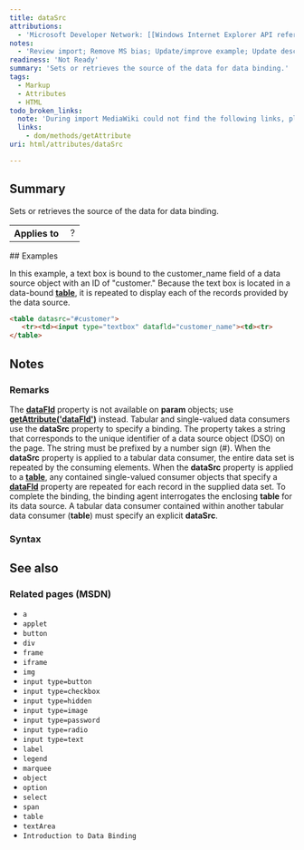 ```yaml
---
title: dataSrc
attributions:
  - 'Microsoft Developer Network: [[Windows Internet Explorer API reference](http://msdn.microsoft.com/en-us/library/ie/hh828809%28v=vs.85%29.aspx) Article]'
notes:
  - 'Review import; Remove MS bias; Update/improve example; Update descriptions; Fix lists & compatibility info'
readiness: 'Not Ready'
summary: 'Sets or retrieves the source of the data for data binding.'
tags:
  - Markup
  - Attributes
  - HTML
todo_broken_links:
  note: 'During import MediaWiki could not find the following links, please fix and adjust this list.'
  links:
    - dom/methods/getAttribute
uri: html/attributes/dataSrc

---
```

## <span>Summary</span>

Sets or retrieves the source of the data for data binding.

<table class="wikitable">
<tr>
<th>
Applies to

</th>
<td>
 ?

</td>
</tr>
</table>
## <span>Examples</span>

In this example, a text box is bound to the customer\_name field of a data source object with an ID of "customer." Because the text box is located in a data-bound [**table**](/html/elements/table), it is repeated to display each of the records provided by the data source.

``` html
<table datasrc="#customer">
   <tr><td><input type="textbox" datafld="customer_name"><td><tr>
</table>
```

## <span>Notes</span>

### <span>Remarks</span>

The [**dataFld**](/html/attributes/dataFld) property is not available on **param** objects; use [**getAttribute('dataFld')**](/w/index.php?title=dom/methods/getAttribute&action=edit&redlink=1) instead. Tabular and single-valued data consumers use the **dataSrc** property to specify a binding. The property takes a string that corresponds to the unique identifier of a data source object (DSO) on the page. The string must be prefixed by a number sign (\#). When the **dataSrc** property is applied to a tabular data consumer, the entire data set is repeated by the consuming elements. When the **dataSrc** property is applied to a [**table**](/html/elements/table), any contained single-valued consumer objects that specify a [**dataFld**](/html/attributes/dataFld) property are repeated for each record in the supplied data set. To complete the binding, the binding agent interrogates the enclosing **table** for its data source. A tabular data consumer contained within another tabular data consumer (**table**) must specify an explicit **dataSrc**.

### <span>Syntax</span>

## <span>See also</span>

### <span>Related pages (MSDN)</span>

-   `a`
-   `applet`
-   `button`
-   `div`
-   `frame`
-   `iframe`
-   `img`
-   `input type=button`
-   `input type=checkbox`
-   `input type=hidden`
-   `input type=image`
-   `input type=password`
-   `input type=radio`
-   `input type=text`
-   `label`
-   `legend`
-   `marquee`
-   `object`
-   `option`
-   `select`
-   `span`
-   `table`
-   `textArea`
-   `Introduction to Data Binding`
